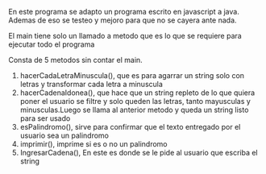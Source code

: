 En este programa se adapto un programa escrito en javascript a java.
Ademas de eso se testeo y mejoro para que no se cayera ante nada.

El main tiene solo un llamado a metodo que es lo que se requiere para ejecutar todo el programa

Consta de 5 metodos sin contar el main.

1. hacerCadaLetraMinuscula(), que es para agarrar un string solo con letras y transformar cada letra a minuscula
2. hacerCadenaIdonea(), que hace que un string repleto de lo que quiera poner el usuario se filtre y solo queden las letras, tanto mayusculas y minusculas.Luego se llama al anterior metodo y queda un string listo para ser usado 
3. esPalindromo(), sirve para confirmar que el texto entregado por el usuario sea un palindromo
4. imprimir(), imprime si es o no un palindromo
5. IngresarCadena(), En este es donde se le pide al usuario que escriba el string 
